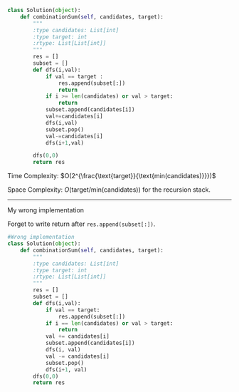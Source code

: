 ```python
class Solution(object):
    def combinationSum(self, candidates, target):
        """
        :type candidates: List[int]
        :type target: int
        :rtype: List[List[int]]
        """
        res = []
        subset = []
        def dfs(i,val):
            if val == target :
                res.append(subset[:])
                return
            if i >= len(candidates) or val > target:
                return 
            subset.append(candidates[i])
            val+=candidates[i]
            dfs(i,val)
            subset.pop()
            val-=candidates[i]
            dfs(i+1,val)

        dfs(0,0)
        return res
```
Time Complexity: $O(2^{\frac{\text{target}}{\text{min(candidates)}}})$

Space Complexity: $O(\text{target} / \text{min(candidates)})$ for the recursion stack.

___
My wrong implementation

Forget to write return after `res.append(subset[:])`.
```python
#Wrong implementation
class Solution(object):
    def combinationSum(self, candidates, target):
        """
        :type candidates: List[int]
        :type target: int
        :rtype: List[List[int]]
        """
        res = []
        subset = []
        def dfs(i,val):
            if val == target:
                res.append(subset[:])
            if i == len(candidates) or val > target:
                return
            val += candidates[i]
            subset.append(candidates[i])
            dfs(i, val)
            val -= candidates[i]
            subset.pop()
            dfs(i+1, val)
        dfs(0,0)
        return res
```
